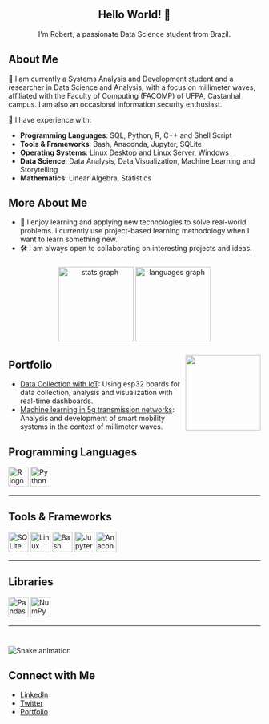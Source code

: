 <div align="center">
  <h2>Hello World! 👋</h1>
  <p>I'm Robert, a passionate Data Science student from Brazil.</p>
</div>


## About Me
🌱  I am currently a Systems Analysis and Development student and a researcher in Data Science and Analysis, with a focus on millimeter waves, affiliated with the Faculty of Computing (FACOMP) of UFPA, Castanhal campus. I am also an occasional information security enthusiast.

💬  I have experience with:

- **Programming Languages**: SQL, Python, R, C++ and Shell Script
- **Tools & Frameworks**: Bash, Anaconda, Jupyter, SQLite
- **Operating Systems**: Linux Desktop and Linux Server, Windows
- **Data Science**: Data Analysis, Data Visualization, Machine Learning and Storytelling
- **Mathematics**: Linear Algebra, Statistics

## More About Me
- 💬 I enjoy learning and applying new technologies to solve real-world problems. I currently use project-based learning methodology when I want to learn something new.
- 🛠️ I am always open to collaborating on interesting projects and ideas.

###

<div align="center">
  <img src="https://github-readme-stats.vercel.app/api?username=r0bertds&hide_title=false&hide_rank=false&show_icons=true&include_all_commits=true&count_private=true&disable_animations=false&theme=dracula&locale=en&hide_border=false" height="150" alt="stats graph"  />
  <img src="https://github-readme-stats.vercel.app/api/top-langs?username=r0bertds&locale=en&hide_title=false&layout=compact&card_width=320&langs_count=5&theme=dracula&hide_border=false" height="150" alt="languages graph"  />
</div>

###

<img align="right" height="150" src="https://i.imgflip.com/65efzo.gif"  />

###


 


## Portfolio
<!-- Add links to your portfolio projects here -->
- [Data Collection with IoT](https://github.com/r0bertds/ESP32NativeSense): Using esp32 boards for data collection, analysis and visualization with real-time dashboards.
- [Machine learning in 5g transmission networks](https://github.com/Hiarleyy/Ns-3-simulations): Analysis and development of smart mobility systems in the context of millimeter waves.



## Programming Languages
<div align="left">
  <img src="https://cdn.jsdelivr.net/gh/devicons/devicon/icons/r/r-original.svg" height="40" alt="R logo"  />
  <img src="https://cdn.jsdelivr.net/gh/devicons/devicon/icons/python/python-original.svg" height="40" alt="Python logo"  />
</div>

---

## Tools & Frameworks
<div align="left">
  <img src="https://cdn.jsdelivr.net/gh/devicons/devicon/icons/sqlite/sqlite-original.svg" height="40" alt="SQLite logo"  />
  <img src="https://cdn.jsdelivr.net/gh/devicons/devicon/icons/linux/linux-original.svg" height="40" alt="Linux logo"  />
  <img src="https://cdn.jsdelivr.net/gh/devicons/devicon/icons/bash/bash-original.svg" height="40" alt="Bash logo"  />
  <img src="https://cdn.jsdelivr.net/gh/devicons/devicon/icons/jupyter/jupyter-original.svg" height="40" alt="Jupyter logo"  />
  <img src="https://cdn.jsdelivr.net/gh/devicons/devicon/icons/anaconda/anaconda-original.svg" height="40" alt="Anaconda logo"  />
</div>

---

## Libraries
<div align="left">
  <img src="https://cdn.jsdelivr.net/gh/devicons/devicon/icons/pandas/pandas-original.svg" height="40" alt="Pandas logo"  />
  <img src="https://cdn.jsdelivr.net/gh/devicons/devicon/icons/numpy/numpy-original.svg" height="40" alt="NumPy logo"  />
</div>

---


  

###
<br clear="both">

<img src="https://raw.githubusercontent.com/maurodesouza/maurodesouza/output/snake.svg" alt="Snake animation" />

###


## Connect with Me
- [LinkedIn](https://www.linkedin.com/in/your-linkedin)
- [Twitter](https://twitter.com/your-twitter)
- [Portfolio](https://your-portfolio.com)

